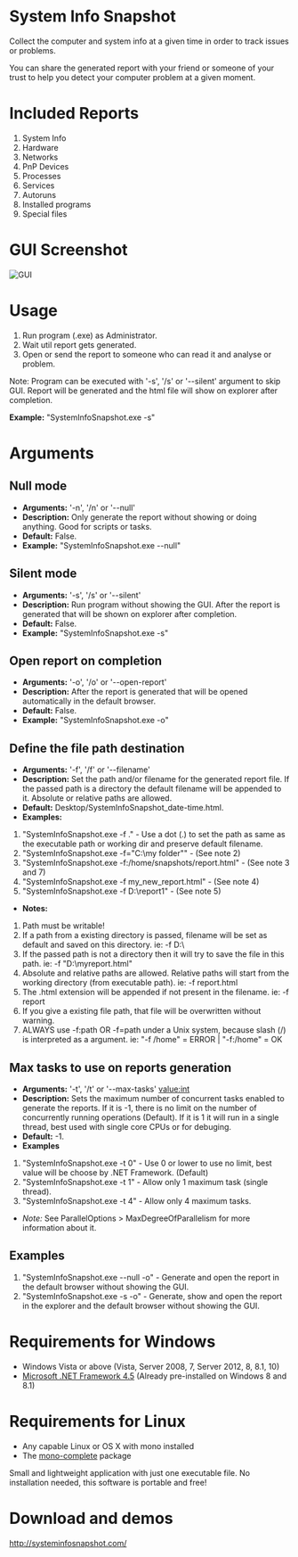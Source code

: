 # System Info Snapshot
Collect the computer and system info at a given time in order to track issues or problems.

You can share the generated report with your friend or someone of your trust to help you detect your computer problem at a given moment.

# Included Reports
1. System Info
2. Hardware
3. Networks
4. PnP Devices
5. Processes
6. Services
7. Autoruns
8. Installed programs
9. Special files

# GUI Screenshot
![GUI][gui_screenshot]

[gui_screenshot]: https://github.com/sn4k3/SystemInfoSnapshot/raw/master/SystemInfoSnapshot/Resources/images/gui_screenshot.png "GUI Screenshot"


# Usage
1. Run program (.exe) as Administrator.
2. Wait util report gets generated.
3. Open or send the report to someone who can read it and analyse or problem.


Note: Program can be executed with '-s', '/s' or '--silent' argument to skip GUI.
Report will be generated and the html file will show on explorer after completion. 

**Example:** "SystemInfoSnapshot.exe -s"


# Arguments

## Null mode
* **Arguments:** '-n', '/n' or '--null'
* **Description:** Only generate the report without showing or doing anything. Good for scripts or tasks.
* **Default:** False.
* **Example:** "SystemInfoSnapshot.exe --null"

## Silent mode
* **Arguments:** '-s', '/s' or '--silent'
* **Description:** Run program without showing the GUI. After the report is generated that will be shown on explorer after completion.
* **Default:** False.
* **Example:** "SystemInfoSnapshot.exe -s"

## Open report on completion
* **Arguments:** '-o', '/o' or '--open-report'
* **Description:** After the report is generated that will be opened automatically in the default browser.
* **Default:** False.
* **Example:** "SystemInfoSnapshot.exe -o"

## Define the file path destination
* **Arguments:** '-f', '/f' or '--filename'
* **Description:** Set the path and/or filename for the generated report file. If the passed path is a directory the default filename will be appended to it. Absolute or relative paths are allowed.
* **Default:** Desktop/SystemInfoSnapshot_date-time.html.
* **Examples:**
 1. "SystemInfoSnapshot.exe -f ." - Use a dot (.) to set the path as same as the executable path or working dir and preserve default filename.
 2. "SystemInfoSnapshot.exe -f="C:\my folder"" - (See note 2)
 3. "SystemInfoSnapshot.exe -f:/home/snapshots/report.html" - (See note 3 and 7)
 4. "SystemInfoSnapshot.exe -f my_new_report.html" - (See note 4)
 5. "SystemInfoSnapshot.exe -f D:\report1" - (See note 5)
* **Notes:**
 1. Path must be writable!
 2. If a path from a existing directory is passed, filename will be set as default and saved on this directory. ie: -f D:\
 3. If the passed path is not a directory then it will try to save the file in this path. ie: -f "D:\myreport.html"
 4. Absolute and relative paths are allowed. Relative paths will start from the working directory (from executable path). ie: -f report.html
 5. The .html extension will be appended if not present in the filename. ie: -f report
 6. If you give a existing file path, that file will be overwritten without warning.
 7. ALWAYS use -f:path OR -f=path under a Unix system, because slash (/) is interpreted as a argument. ie: "-f /home" = ERROR | "-f:/home" = OK

## Max tasks to use on reports generation
* **Arguments:** '-t', '/t' or '--max-tasks' <value:int>
* **Description:** Sets the maximum number of concurrent tasks enabled to generate the reports. If it is -1, there is no limit on the number of concurrently running operations (Default). If it is 1 it will run in a single thread, best used with single core CPUs or for debuging.
* **Default:** -1.
* **Examples**
 1. "SystemInfoSnapshot.exe -t 0" - Use 0 or lower to use no limit, best value will be choose by .NET Framework. (Default)
 2. "SystemInfoSnapshot.exe -t 1" - Allow only 1 maximum task (single thread).
 3. "SystemInfoSnapshot.exe -t 4" - Allow only 4 maximum tasks.
* *Note:* See ParallelOptions > MaxDegreeOfParallelism for more information about it.

## Examples
1. "SystemInfoSnapshot.exe --null -o" - Generate and open the report in the default browser without showing the GUI.
2. "SystemInfoSnapshot.exe -s -o" - Generate, show and open the report in the explorer and the default browser without showing the GUI.


# Requirements for Windows
* Windows Vista or above (Vista, Server 2008, 7, Server 2012, 8, 8.1, 10)
* [Microsoft .NET Framework 4.5](http://www.microsoft.com/en-us/download/details.aspx?id=30653) (Already pre-installed on Windows 8 and 8.1)

# Requirements for Linux
* Any capable Linux or OS X with mono installed
* The [mono-complete](http://www.mono-project.com/docs/getting-started/install/linux) package

Small and lightweight application with just one executable file.
No installation needed, this software is portable and free!


# Download and demos
http://systeminfosnapshot.com/